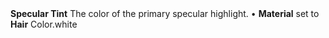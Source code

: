 <tr>
<td><strong>Specular Tint</strong></td>
<td>The color of the primary specular highlight.</td>
<td>&#8226; <strong>Material</strong> set to <strong>Hair</strong></td>
<td>Color.white</td>
</tr>
